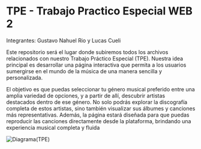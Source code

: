 # TPE - Trabajo Practico Especial WEB 2

Integrantes: Gustavo Nahuel Rio y Lucas Cueli

Este repositorio será el lugar donde subiremos todos los archivos relacionados con nuestro Trabajo Práctico Especial (TPE). Nuestra idea principal es desarrollar una página interactiva que permita a los usuarios sumergirse en el mundo de la música de una manera sencilla y personalizada.

El objetivo es que puedas seleccionar tu género musical preferido entre una amplia variedad de opciones, y a partir de allí, descubrir artistas destacados dentro de ese género. No solo podrás explorar la discografía completa de estos artistas, sino también visualizar sus álbumes y canciones más representativas. Además, la página estará diseñada para que puedas reproducir las canciones directamente desde la plataforma, brindando una experiencia musical completa y fluida

![Diagrama(TPE)](https://github.com/user-attachments/assets/d48c850c-1ac4-4256-9ecb-bb1e6e411760)
